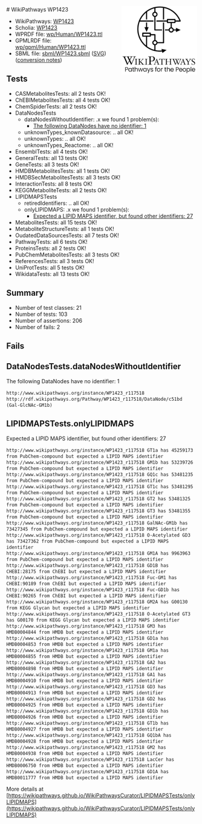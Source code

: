 <img style="float: right; width: 200px" src="../logo.png" />
# WikiPathways WP1423

* WikiPathways: [WP1423](https://identifiers.org/wikipathways:WP1423)
* Scholia: [WP1423](https://scholia.toolforge.org/wikipathways/WP1423)
* WPRDF file: [wp/Human/WP1423.ttl](../wp/Human/WP1423.ttl)
* GPMLRDF file: [wp/gpml/Human/WP1423.ttl](../wp/gpml/Human/WP1423.ttl)
* SBML file: [sbml/WP1423.sbml](../sbml/WP1423.sbml) ([SVG](../sbml/WP1423.svg)) ([conversion notes](../sbml/WP1423.txt))

## Tests
* CASMetabolitesTests: all 2 tests OK!
* ChEBIMetabolitesTests: all 4 tests OK!
* ChemSpiderTests: all 2 tests OK!
* DataNodesTests
    * dataNodesWithoutIdentifier: .x we found 1 problem(s):
        * [The following DataNodes have no identifier: 1](#d2d32fa0)
    * unknownTypes_knownDatasource: .. all OK!
    * unknownTypes: .. all OK!
    * unknownTypes_Reactome: .. all OK!
* EnsemblTests: all 4 tests OK!
* GeneralTests: all 13 tests OK!
* GeneTests: all 3 tests OK!
* HMDBMetabolitesTests: all 1 tests OK!
* HMDBSecMetabolitesTests: all 3 tests OK!
* InteractionTests: all 8 tests OK!
* KEGGMetaboliteTests: all 2 tests OK!
* LIPIDMAPSTests
    * retiredIdentifiers: .. all OK!
    * onlyLIPIDMAPS: .x we found 1 problem(s):
        * [Expected a LIPID MAPS identifier, but found other identifiers: 27](#d0bfb69e)
* MetabolitesTests: all 15 tests OK!
* MetaboliteStructureTests: all 1 tests OK!
* OudatedDataSourcesTests: all 7 tests OK!
* PathwayTests: all 6 tests OK!
* ProteinsTests: all 2 tests OK!
* PubChemMetabolitesTests: all 3 tests OK!
* ReferencesTests: all 3 tests OK!
* UniProtTests: all 5 tests OK!
* WikidataTests: all 13 tests OK!


## Summary

* Number of test classes: 21
* Number of tests: 103
* Number of assertions: 206
* Number of fails: 2

## Fails

<a name="d2d32fa0" />

## DataNodesTests.dataNodesWithoutIdentifier

The following DataNodes have no identifier: 1
```
http://www.wikipathways.org/instance/WP1423_r117518 http://rdf.wikipathways.org/Pathway/WP1423_r117518/DataNode/c51bd (Gal-GlcNAc-GM1b)
```

<a name="d0bfb69e" />

## LIPIDMAPSTests.onlyLIPIDMAPS

Expected a LIPID MAPS identifier, but found other identifiers: 27
```
http://www.wikipathways.org/instance/WP1423_r117518 GT1a has 45259173 from PubChem-compound but expected a LIPID MAPS identifier
http://www.wikipathways.org/instance/WP1423_r117518 GM1b has 53239726 from PubChem-compound but expected a LIPID MAPS identifier
http://www.wikipathways.org/instance/WP1423_r117518 GQ1c has 53481235 from PubChem-compound but expected a LIPID MAPS identifier
http://www.wikipathways.org/instance/WP1423_r117518 GT1c has 53481295 from PubChem-compound but expected a LIPID MAPS identifier
http://www.wikipathways.org/instance/WP1423_r117518 GT2 has 53481325 from PubChem-compound but expected a LIPID MAPS identifier
http://www.wikipathways.org/instance/WP1423_r117518 GT3 has 53481355 from PubChem-compound but expected a LIPID MAPS identifier
http://www.wikipathways.org/instance/WP1423_r117518 GalNAc-GM1b has 73427345 from PubChem-compound but expected a LIPID MAPS identifier
http://www.wikipathways.org/instance/WP1423_r117518 O-Acetylated GD3 has 73427362 from PubChem-compound but expected a LIPID MAPS identifier
http://www.wikipathways.org/instance/WP1423_r117518 GM1A has 9963963 from PubChem-compound but expected a LIPID MAPS identifier
http://www.wikipathways.org/instance/WP1423_r117518 GD1B has CHEBI:28175 from ChEBI but expected a LIPID MAPS identifier
http://www.wikipathways.org/instance/WP1423_r117518 Fuc-GM1 has CHEBI:90189 from ChEBI but expected a LIPID MAPS identifier
http://www.wikipathways.org/instance/WP1423_r117518 Fuc-GD1b has CHEBI:90265 from ChEBI but expected a LIPID MAPS identifier
http://www.wikipathways.org/instance/WP1423_r117518 GM2A has G00130 from KEGG Glycan but expected a LIPID MAPS identifier
http://www.wikipathways.org/instance/WP1423_r117518 O-Acetylated GT3 has G00170 from KEGG Glycan but expected a LIPID MAPS identifier
http://www.wikipathways.org/instance/WP1423_r117518 GM3 has HMDB0004844 from HMDB but expected a LIPID MAPS identifier
http://www.wikipathways.org/instance/WP1423_r117518 GD1a has HMDB0004853 from HMDB but expected a LIPID MAPS identifier
http://www.wikipathways.org/instance/WP1423_r117518 GM1a has HMDB0004855 from HMDB but expected a LIPID MAPS identifier
http://www.wikipathways.org/instance/WP1423_r117518 GA2 has HMDB0004898 from HMDB but expected a LIPID MAPS identifier
http://www.wikipathways.org/instance/WP1423_r117518 GA1 has HMDB0004910 from HMDB but expected a LIPID MAPS identifier
http://www.wikipathways.org/instance/WP1423_r117518 GD3 has HMDB0004913 from HMDB but expected a LIPID MAPS identifier
http://www.wikipathways.org/instance/WP1423_r117518 GD2 has HMDB0004925 from HMDB but expected a LIPID MAPS identifier
http://www.wikipathways.org/instance/WP1423_r117518 GD1b has HMDB0004926 from HMDB but expected a LIPID MAPS identifier
http://www.wikipathways.org/instance/WP1423_r117518 GT1b has HMDB0004927 from HMDB but expected a LIPID MAPS identifier
http://www.wikipathways.org/instance/WP1423_r117518 GQ1bA has HMDB0004928 from HMDB but expected a LIPID MAPS identifier
http://www.wikipathways.org/instance/WP1423_r117518 GM2 has HMDB0004938 from HMDB but expected a LIPID MAPS identifier
http://www.wikipathways.org/instance/WP1423_r117518 LacCer has HMDB0006750 from HMDB but expected a LIPID MAPS identifier
http://www.wikipathways.org/instance/WP1423_r117518 GD1A has HMDB0011777 from HMDB but expected a LIPID MAPS identifier
```

More details at [https://wikipathways.github.io/WikiPathwaysCurator/LIPIDMAPSTests/onlyLIPIDMAPS](https://wikipathways.github.io/WikiPathwaysCurator/LIPIDMAPSTests/onlyLIPIDMAPS)

